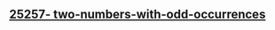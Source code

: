 <h2><a href="https://practice.geeksforgeeks.org/problems/two-numbers-with-odd-occurrences5846/1?utm_source=youtube&utm_medium=collab_striver_ytdescription&utm_campaign=Two-numbers-with-odd-occurrences">25257- two-numbers-with-odd-occurrences